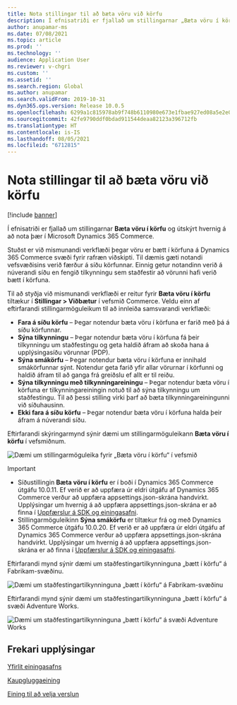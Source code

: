 ```yaml
---
title: Nota stillingar til að bæta vöru við körfu
description: Í efnisatriði er fjallað um stillingarnar „Bæta vöru í körfu“ og útskýrt hvernig á að nota þær í Microsoft Dynamics 365 Commerce.
author: anupamar-ms
ms.date: 07/08/2021
ms.topic: article
ms.prod: ''
ms.technology: ''
audience: Application User
ms.reviewer: v-chgri
ms.custom: ''
ms.assetid: ''
ms.search.region: Global
ms.author: anupamar
ms.search.validFrom: 2019-10-31
ms.dyn365.ops.version: Release 10.0.5
ms.openlocfilehash: 6299a1c815978ab9f748b6110980e673e1fbae927ed08a5e2e080f89ef063115
ms.sourcegitcommit: 42fe9790ddf0bdad911544deaa82123a396712fb
ms.translationtype: HT
ms.contentlocale: is-IS
ms.lasthandoff: 08/05/2021
ms.locfileid: "6712815"
---
```

# <a name="apply-add-product-to-cart-settings"></a>Nota stillingar til að bæta vöru við körfu

[!include [banner](includes/banner.md)]

Í efnisatriði er fjallað um stillingarnar **Bæta vöru í körfu** og útskýrt hvernig á að nota þær í Microsoft Dynamics 365 Commerce.

Stuðst er við mismunandi verkflæði þegar vöru er bætt í körfuna á Dynamics 365 Commerce svæði fyrir rafræn viðskipti. Til dæmis gæti notandi vefsvæðisins verið færður á síðu körfunnar. Einnig getur notandinn verið á núverandi síðu en fengið tilkynningu sem staðfestir að vörunni hafi verið bætt í körfuna.

Til að styðja við mismunandi verkflæði er reitur fyrir **Bæta vöru í körfu** tiltækur í **Stillingar \> Viðbætur** í vefsmið Commerce. Veldu einn af eftirfarandi stillingarmöguleikum til að innleiða samsvarandi verkflæði:

- **Fara á síðu körfu** – Þegar notendur bæta vöru í körfuna er farið með þá á síðu körfunnar.
- **Sýna tilkynningu** – Þegar notendur bæta vöru í körfuna fá þeir tilkynningu um staðfestingu og geta haldið áfram að skoða hana á upplýsingasíðu vörunnar (PDP).
- **Sýna smákörfu** – Þegar notendur bæta vöru í körfuna er innihald smákörfunnar sýnt. Notendur geta farið yfir allar vörurnar í körfunni og haldið áfram til að ganga frá greiðslu ef allt er til reiðu.
- **Sýna tilkynningu með tilkynningareiningu** – Þegar notendur bæta vöru í körfuna er tilkynningareiningin notuð til að sýna tilkynningu um staðfestingu. Til að þessi stilling virki þarf að bæta tilkynningareiningunni við síðuhausinn.
- **Ekki fara á síðu körfu** – Þegar notendur bæta vöru í körfuna halda þeir áfram á núverandi síðu.

Eftirfarandi skýringarmynd sýnir dæmi um stillingarmöguleikann **Bæta vöru í körfu** í vefsmiðnum.

![Dæmi um stillingarmöguleika fyrir „Bæta vöru í körfu“ í vefsmið](./media/AW_sitesettings.PNG)

> [!IMPORTANT]
> - Síðustillingin **Bæta vöru í körfu** er í boði í Dynamics 365 Commerce útgáfu 10.0.11. Ef verið er að uppfæra úr eldri útgáfu af Dynamics 365 Commerce verður að uppfæra appsettings.json-skrána handvirkt. Upplýsingar um hvernig á að uppfæra appsettings.json-skrána er að finna í [Uppfærslur á SDK og einingasafni](e-commerce-extensibility/sdk-updates.md#update-the-appsettingsjson-file).
> - Stillingarmöguleikinn **Sýna smákörfu** er tiltækur frá og með Dynamics 365 Commerce útgáfu 10.0.20. Ef verið er að uppfæra úr eldri útgáfu af Dynamics 365 Commerce verður að uppfæra appsettings.json-skrána handvirkt. Upplýsingar um hvernig á að uppfæra appsettings.json-skrána er að finna í [Uppfærslur á SDK og einingasafni](e-commerce-extensibility/sdk-updates.md#update-the-appsettingsjson-file).

Eftirfarandi mynd sýnir dæmi um staðfestingartilkynninguna „bætt í körfu“ á Fabrikam-svæðinu.

![Dæmi um staðfestingartilkynninguna „bætt í körfu“ á Fabrikam-svæðinu](./media/ecommerce-addtocart-notifications.PNG)

Eftirfarandi mynd sýnir dæmi um staðfestingartilkynninguna „bætt í körfu“ á svæði Adventure Works.

![Dæmi um staðfestingartilkynninguna „bætt í körfu“ á svæði Adventure Works](./media/AW_minicart.PNG)

## <a name="additional-resources"></a>Frekari upplýsingar

[Yfirlit einingasafns](starter-kit-overview.md)

[Kaupgluggaeining](add-buy-box.md)

[Eining til að velja verslun](store-selector.md)
